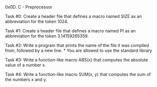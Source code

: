 0x0D. C - Preprocessor

Task #0: Create a header file that defines a macro named SIZE as an abbreviation for the token 1024.

Task #1: Create a header file that defines a macro named PI as an abbreviation for the token 3.14159265359.

Task #2: Write a program that prints the name of the file it was compiled from, followed by a new line. * You are allowed to use the standard library

Task #3: Write a function-like macro ABS(x) that computes the absolute value of a number x.

Task #4: Write a function-like macro SUM(x, y) that computes the sum of the numbers x and y.
